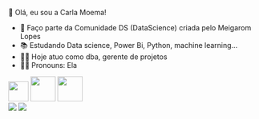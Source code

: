  <!--Texto com apresentação-->
 👋 Olá, eu sou a Carla Moema!

- 🎲 Faço parte da Comunidade DS (DataScience) criada pelo Meigarom Lopes
- 📚 Estudando Data science, Power Bi, Python, machine learning... 
- 👩‍💼  Hoje atuo como dba, gerente de projetos
- 👩‍🦱 Pronouns: Ela

<!--Ícones das tecnologias que utilizo/conheço-->
<div>
 <img height="40cm" src="https://cdn.jsdelivr.net/gh/devicons/devicon/icons/python/python-original.svg" /> <!--PYTHON-->
 <img height="50cm" src="https://cdn.jsdelivr.net/gh/devicons/devicon/icons/oracle/oracle-original.svg" />  <!--ORACLE-->
 <img height="50cm" src="https://cdn.jsdelivr.net/gh/devicons/devicon/icons/microsoftsqlserver/microsoftsqlserver-plain-wordmark.svg" /> <!--SQL SERVER-->
</div>

<!--Ícones+Atalhos para Linkedin e Gmail-->

<div>
 <a href="https://www.linkedin.com/in/carlamoema"><img src="https://img.shields.io/badge/LinkedIn-0077B5?style=for-the-badge&logo=linkedin&logoColor=white" target="_blank"></a>
<a href="mailto:carlamoema@gmail.com"><img src="https://img.shields.io/badge/Gmail-D14836?style=for-the-badge&logo=gmail&logoColor=white" target="_blank"></a>
</div>
          
